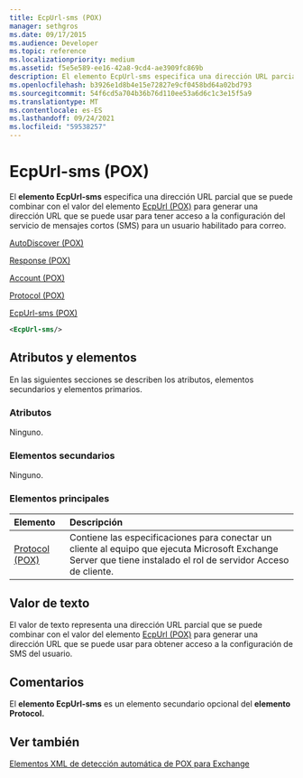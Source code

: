 ```yaml
---
title: EcpUrl-sms (POX)
manager: sethgros
ms.date: 09/17/2015
ms.audience: Developer
ms.topic: reference
ms.localizationpriority: medium
ms.assetid: f5e5e589-ee16-42a8-9cd4-ae3909fc869b
description: El elemento EcpUrl-sms especifica una dirección URL parcial que se puede combinar con el valor del elemento EcpUrl (POX) para generar una dirección URL que se puede usar para tener acceso a la configuración del servicio de mensajes cortos (SMS) para un usuario habilitado para correo.
ms.openlocfilehash: b3926e1d8b4e15e72827e9cf0458bd64a02bd793
ms.sourcegitcommit: 54f6cd5a704b36b76d110ee53a6d6c1c3e15f5a9
ms.translationtype: MT
ms.contentlocale: es-ES
ms.lasthandoff: 09/24/2021
ms.locfileid: "59538257"
---
```

# <a name="ecpurl-sms-pox"></a>EcpUrl-sms (POX)

El **elemento EcpUrl-sms** especifica una dirección URL parcial que se puede combinar con el valor del elemento [EcpUrl (POX)](ecpurl-pox.md) para generar una dirección URL que se puede usar para tener acceso a la configuración del servicio de mensajes cortos (SMS) para un usuario habilitado para correo. 
  
[AutoDiscover (POX)](autodiscover-pox.md)
  
[Response (POX)](response-pox.md)
  
[Account (POX)](account-pox.md)
  
[Protocol (POX)](protocol-pox.md)
  
[EcpUrl-sms (POX)](ecpurl-sms-pox.md)
  
```XML
<EcpUrl-sms/>
```

## <a name="attributes-and-elements"></a>Atributos y elementos

En las siguientes secciones se describen los atributos, elementos secundarios y elementos primarios.
  
### <a name="attributes"></a>Atributos

Ninguno.
  
### <a name="child-elements"></a>Elementos secundarios

Ninguno.
  
### <a name="parent-elements"></a>Elementos principales

|**Elemento**|**Descripción**|
|:-----|:-----|
|[Protocol (POX)](protocol-pox.md) <br/> |Contiene las especificaciones para conectar un cliente al equipo que ejecuta Microsoft Exchange Server que tiene instalado el rol de servidor Acceso de cliente.  <br/> |
   
## <a name="text-value"></a>Valor de texto

El valor de texto representa una dirección URL parcial que se puede combinar con el valor del elemento [EcpUrl (POX)](ecpurl-pox.md) para generar una dirección URL que se puede usar para obtener acceso a la configuración de SMS del usuario. 
  
## <a name="remarks"></a>Comentarios

El **elemento EcpUrl-sms** es un elemento secundario opcional del **elemento Protocol.** 
  
## <a name="see-also"></a>Ver también



[Elementos XML de detección automática de POX para Exchange](pox-autodiscover-xml-elements-for-exchange.md)

